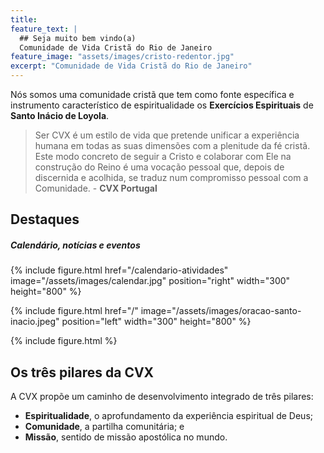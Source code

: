 ```yaml
---
title:
feature_text: |
  ## Seja muito bem vindo(a)
  Comunidade de Vida Cristã do Rio de Janeiro
feature_image: "assets/images/cristo-redentor.jpg"
excerpt: "Comunidade de Vida Cristã do Rio de Janeiro"
---
```


Nós somos uma comunidade cristã que tem como fonte específica e instrumento característico de espiritualidade os **Exercícios Espirituais** de **Santo Inácio de Loyola**.

> Ser CVX é um estilo de vida que pretende unificar a experiência humana em todas as suas dimensões com a plenitude da fé cristã. Este modo concreto de seguir a Cristo e colaborar com Ele na construção do Reino é uma vocação pessoal que, depois de discernida e acolhida, se traduz num compromisso pessoal com a Comunidade. - **CVX Portugal**

## Destaques
##### Calendário, notícias e eventos

{% include figure.html href="/calendario-atividades" image="/assets/images/calendar.jpg" position="right" width="300" height="800" %}

{% include figure.html href="/" image="/assets/images/oracao-santo-inacio.jpeg" position="left" width="300" height="800" %}

{% include figure.html %}

## Os três pilares da CVX

A CVX propõe um caminho de desenvolvimento integrado de três pilares:

- **Espiritualidade**, o aprofundamento da experiência espiritual de Deus;
- **Comunidade**,  a partilha comunitária; e
- **Missão**, sentido de missão apostólica no mundo.
